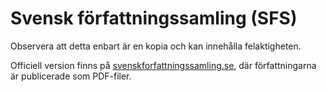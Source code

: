 # Svensk författningssamling (SFS)

Observera att detta enbart är en kopia och kan innehålla felaktigheten.

Officiell version finns på [svenskforfattningssamling.se](https://svenskforfattningssamling.se/), där författningarna är publicerade som PDF-filer.
